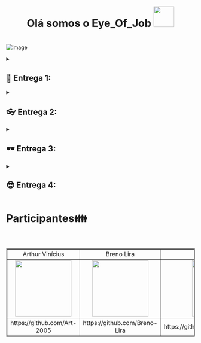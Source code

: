 <div align= "center">

<h1>Olá somos o Eye_Of_Job <img src="https://github.com/AndG087/Projeto-de-FDS/assets/142419627/9eabc090-a0cd-4eea-be66-61b65dcc64c4" width="55"><h1/> 

</div>

![image](https://github.com/AndG087/Projeto-de-FDS/assets/128396955/cbbb265b-ee3b-4368-9d8a-891f634747bf)


<details>
<summary><h2>👀 Entrega 1:</h2></summary>
<ul>
<h2>Imagem do Painel da sprint:</h2>

![image](https://github.com/Breno-Lira/Projeto-de-FDS/assets/150074307/bc6886ab-20ae-4845-93aa-b994532d6dd6)
![image](https://github.com/Breno-Lira/Projeto-de-FDS/assets/150074307/3027a2ba-ac55-412d-b1bd-118402048b0d)



<h2> Imagem do Backlog: </h2>

![image](https://github.com/Breno-Lira/Projeto-de-FDS/assets/150074307/33f7fcec-2a11-44f1-98b4-619a2beaf065)


<h2> Link para o prototipo de Lo-fi: </h2>
 + (https://www.figma.com/proto/SrLadAJxEpLGuKsHno4niq/Eye-of-job-Lo-fi?type=design&node-id=14-26&t=bsnGAWvmnlMsRVlU-1&scaling=min-zoom&page-id=0%3A1&starting-point-node-id=14%3A26&mode=design)

<h2> Link para o ScreenCast(Lo-fi): </h2>
+ (https://youtu.be/wk1WEvwAZXU)

</ul>
</details>
<details>
<summary><h2>👓 Entrega 2: </h2></summary>
<ul>
<h2>Diagrama de atividade: </h2>

 ![image](https://github.com/AndG087/Projeto-de-FDS/assets/128396955/e31014b8-d4d8-427e-978e-076a6b2647f5)


<h2>Link do diagrama para melhor vizualização: </h2>
https://drive.google.com/file/d/1U_2xaCYBRfLcilhWr1-Cr5JwiEZ48Ob9/view?usp=sharing

<h2>Quadro da Sprint 01 e backlog do jira:</h2>

![Captura de tela 2024-04-07 181042](https://github.com/AndG087/Projeto-de-FDS/assets/150074307/f7d2ccc9-037b-4793-a0dc-b13d17e72de7)
![image](https://github.com/AndG087/Projeto-de-FDS/assets/150074307/deeb68b4-b6eb-4dee-a441-afc62f5e5a7f)
![image](https://github.com/AndG087/Projeto-de-FDS/assets/150074307/8df90cdf-8b42-4235-9d98-a4834284e09b)

Link do screencast(Site): (https://youtu.be/EVDKA4HIgY0)

Feedbacks do pair programming:


  <h2>Anderson Gomes e Breno Lira: </h2>
          <p>Realizamos o pair programming com o objetivo de estabelecermos a história de avaliação geral dos funcionários com parâmetro de 5 estrelas.
          Resultado: A implementação foi concluída com sucesso, além disso já existem tratamentos para erros encontrados em nossa pesquisa com finalidade de concluir o bug tracker/issues, a todo momento quando um dos dois estivesse realizando a parte prática, o outro estava lá para contribuir com o pensamento.
       Conclusão: O pair programming foi um sucesso e poodemos reproduzir as nossas experiencias com um ditado do tio Ben, sim ele mesmo, "Com grandes poderes, vêm grandes responsabilidades"</p>


  <h2>Felipe e Arthur: </h2>
          <p>Realizamos pair programming para implementar um novo recurso de criação de novos projetos para a empresa.
          Resultado: Acredito que o pair programming teve sucesso pois além de implementarmos nossa história de maneira correta com as experiência de cada lado foi possível realizar essa função de forma mais dinâmica. Enquanto Arthur tinha conhecimento vasto sobre a parte de banco de dados Felipe realizou a parte do html. Independente de qual participante estivesse realizando a parte prático o outro estava presente para ajuda no raciocínio.</p>

  <h2>Lucas de Holanda e Vinicius Freitas: </h2>
          <p>Realizamos o pair programming para implementar a história de personalização do usuário;
          Resultado: acho que o pair programming serviu de aproximação e fortalecimento para o grupo e para as duplas, acredito que fizemos um bom trabalho em dupla, nos esforçamos para fazermos o nosso melhor e nos fizemos presente nas reuniões. Nossas maiores dificuldades encontradas foram no html e css, às vezes alguns erros relacionados ao banco de dados apareciam e dificultavam ainda mais a execução do html, achamos melhor deixarmos essa parte mais simples, porém eficaz.</p>

<h2>Instruções de Acesso ao Site: </h2>

Abra seu navegador da web preferido e vá para o site do Eye of Job. Você pode fazer isso digitando "https://eye-of-job.azurewebsites.net/" na barra de endereços do navegador e pressionando Enter.

Digite seu nome de usuário no campo apropriado. Em seguida, digite sua senha no campo designado. Certifique-se de digitar suas credenciais corretamente para evitar erros de login.

Após inserir suas credenciais, clique no botão "Logar"  abaixo dos campos de nome de usuário e senha. Isso enviará suas informações e tentará autenticar sua conta

Se suas credenciais estiverem corretas, você será redirecionado para sua conta do Eye of Job, onde poderá começar a explorar e interagir com a plataforma.

Caso for necessário Cadastrar-se no site, terá de clickar no "cadastrar-se", abaixo do botão de logar na tela inicial do site, na tela você terá de preencher as seguintes informações, Nome de Usuário, Email e Senha.

Pós cadastro você será redirecionado a tela de login e executará os mesmos passos iniciais deste guia de intruções de acesso ao nosso site.

Salvar Informações de Login (opcional): Se desejar, muitos navegadores oferecem a opção de salvar suas informações de login para que você não precise digitá-las toda vez que visitar o site. No entanto, apenas faça isso em dispositivos pessoais e seguros.
</ul>
</details>
<details>
<summary><h2>🕶️ Entrega 3: </h2></summary>
<ul>
    <h2>Imagem do Painel da sprint e do Backlog:</h2>

![image](https://github.com/AndG087/Projeto-de-FDS/assets/142419627/c1469aed-f9e6-4be7-aa74-295bade9866d)
![image](https://github.com/AndG087/Projeto-de-FDS/assets/142419627/286a59ef-0e6c-4a9b-b1fe-3723e3ebdb70)
![image](https://github.com/AndG087/Projeto-de-FDS/assets/142419627/c4e8c287-08b4-42e4-bfed-ddf5a12f19a3)
![image](https://github.com/AndG087/Projeto-de-FDS/assets/142419627/28003044-4308-487b-bc97-7d96d1e66834)

<h2>Diagrama de Atividade (Funcionário):</h2>

![image](https://github.com/AndG087/Projeto-de-FDS/assets/142419627/8437ecc8-5eb4-4ec4-9eb6-62040ffc8469)


<h2>Diagrama de Atividade (Administrador):</h2> 

![image](https://github.com/AndG087/Projeto-de-FDS/assets/142419627/d4eeec6c-537d-48c0-8f6e-c556be76806f)


<h2>Screencast(Testes Automatizados):</h2> https://youtu.be/HC7Ads9A62M
<h2>Screencast(Deployment):</h2> https://youtu.be/Rra837wvXrA
<h2>Screencat(Lo-Fi):</h2> https://www.youtube.com/watch?v=5cxp0Q95S-8
<h2>Screencat(Site na Azure):</h2> https://youtu.be/RP1hxPD3TiI
<h2>Feedbacks do Pair Programming:</h2>
<h3>Lucas de Holanda e Arthur Vinícius:</h3>
 <p>Realizamos o pair progamming para implementar a história de Projetos Pessoais, onde seria possível visualizar os projetos que cada funcionário estaria participando;
Resultado: Acreditamos que o uso do pair programming aumentou o nosso conhecimento sobre o framework, css e html. Encontramos algumas dificuldades pelo caminho, por exemplo: fazer os projetos dos usuários específicos aparecerem só para eles mesmos;  fazer essas informações (nome do projeto, participantes, descrição) adequadamente na tela do usuário. Consideramos que a dupla facilitou muito mais o trabalho, sempre um ajudando o outro, evoluímos no decorrer do trabalho.</p>
<h3>Anderson Gomes e Vinícius Freitas:</h3>
 <p>Focamos em concluir a história de pesquisa do site. Essa colaboração estreita fortaleceu nosso entrosamento como equipe e ampliou nosso conhecimento em HTML, CSS e Python. Identificamos lacunas em nossos testes automatizados, buscando soluções eficazes para evitar erros no processo de automação do site. Essa experiência não só impulsionou nosso progresso na tarefa atribuída, mas também melhorou nossa dinâmica de equipe e qualidade de trabalho.</p>
<h3>Breno Lira e Felipe Nunes</h3>
 <p>Realizamos o pair progamming para implementar a história de Ranking de usuários, onde seria possível visualizar o ranking dos funcionários da empresa, se baseando na nota média gerada das avaliações recebidas por cada usuário; Resultado: O uso do pair programming, novamente, foi muito útil e nos ajudou a trabalhar de forma mais eficiente. Não encontramos muitos desafios para a implementação dessa história, houveram algumas dificuldades ao tentar colocar alguns elementos nos Rankings, mas nada que atrasou muito o andamento do nosso trabalho. Trabalhar utilizando o pair programming  pode ajudar muito, a divisão de atividades, e a disposição para ajudar a sua dupla auxilia muito para um fluxo de trabalho mais fluido e organizado.</p>
</ul>

<h2>Foto do bugtracker:</h2>

![image](https://github.com/AndG087/Projeto-de-FDS/assets/135125674/4cb5edd4-6365-4553-a364-2e82fd8836d9)




Link do nosso site: "https://eye-of-job.azurewebsites.net/"
</details>

<details>
<summary><h2>😎 Entrega 4: </h2></summary>
 <ul>
  <h2>Imagem do Painel da sprint e do Backlog:</h2>

  ![image](https://github.com/AndG087/Projeto-de-FDS/assets/142419627/cb179d09-ff48-427e-ab3c-8e6e39a70d88)
  ![image](https://github.com/AndG087/Projeto-de-FDS/assets/142419627/47e90820-e44d-4fc0-920b-250ec34baf50)
  ![image](https://github.com/AndG087/Projeto-de-FDS/assets/142419627/ce448e23-3575-42d1-96b3-306ea4008c67)
  ![image](https://github.com/AndG087/Projeto-de-FDS/assets/142419627/f0d9a465-6ac2-41ed-8c5c-b4d000a44909)
  ![image](https://github.com/AndG087/Projeto-de-FDS/assets/142419627/31eadba1-e3fb-46ad-aa67-044a18f5c8d5)
  ![image](https://github.com/AndG087/Projeto-de-FDS/assets/142419627/bd6f83ce-9c16-4858-b2e0-67a80b165ff3)

  <h2>Diagrama de Atividade (Funcionário):</h2>

  ![image](https://github.com/AndG087/Projeto-de-FDS/assets/142419627/9b9799e9-30bb-431a-b70b-56ba38b61e61)

  <h2>Diagrama de Atividade (Administrador):</h2>

  ![image](https://github.com/AndG087/Projeto-de-FDS/assets/142419627/b240b51f-d0eb-4474-8366-c58b715004e7)

  <h2>Foto do bugtracker:</h2>

  ![image](https://github.com/AndG087/Projeto-de-FDS/assets/150074307/31452cb0-8df2-4554-9e87-7d45c78f8ee5)

  <h2>Screencast(Testes Automatizados):</h2> Pôr o link aqui...

  <h2>Screencast(Deployment):</h2> Pôr o link aqui...

  <h2>Screencat(Lo-Fi):</h2> Pôr o link aqui...

  <h2>Screencat(Site na Azure):</h2> Pôr o link aqui...
  
  <h2>Feedbacks do Pair Programming:</h2>
  <h3>Lucas de Holanda e Breno Lira:</h3>
  <p>Realizamos o pair-programming para implementar a história Feedback, que consiste em: o usuário poderia enviar uma mensagem sobre o que está achando do nosso sistema para nós (desenvolvedores);
Resultado: Acreditamos que o processo foi bem sucedido, já que a história foi implementada com sucesso e sem muitas dificuldades, a experiência anterior nas outras histórias ajudou bastante na execução dessa. De certo modo, foi uma história simples, porém de bastante utilidade para o avançar do projeto e seu melhoramento.</p>
<h3>Anderson Gomes e Felipe Nunes:</h3>
  <p>Realizamos o pair-programming para implementar a história Calendário, que consiste em: o usuário poder ver datas limites e iniciais de projetos ativos ou expirados para ter um controle de maior qualidade;
Resultado: Acreditamos que o processo foi um sucesso, já que a história foi bem implementada e com apenas uma pequena dificuldade, na hora de atualizar o formato date no banco de dados, a experiência anterior das outras entregas nos ajudou a concluirmos a entrega deu uma forma simples para avançarmos o projeto.</p>
 </ul>
</details>

<h1> Participantes👪</h1>

<br>

<div align="center">
  <table border="2">
    <tr>
        <td align="center">Arthur Vinícius</td>
        <td align="center">Breno Lira</td>
        <td align="center">Lucas de Holanda</td>
        <td align="center">Anderson Gomes</td>
        <td align="center">Felipe Nunes</td>
        <td align="center">Vinícius Freitas</td>
    </tr>
    <tr>
        <td align="center"><img src="https://github.com/AndG087/Projeto-de-FDS/assets/142419627/ee4d0a6a-45df-41bb-bd38-71cb17538edc" width="150"></td>
        <td align="center"><img src="https://github.com/AndG087/Projeto-de-FDS/assets/142419627/22b74108-f0a6-4b44-812a-4801a5293dc6" width="150"></td>
        <td align="center"><img src="https://github.com/AndG087/Projeto-de-FDS/assets/142419627/f32202d0-11a7-4441-9066-0cea637c615d" width="150"></td>
        <td align="center"><img src="https://github.com/AndG087/Projeto-de-FDS/assets/142419627/9e367ee6-7875-4c1f-9d52-ce518143deec" width="150"></td>
        <td align="center"><img src="https://github.com/AndG087/Projeto-de-FDS/assets/142419627/241052f5-0ce5-4bdf-b633-3813efadad2c" width="150"></td>
        <td align="center"><img src="https://github.com/AndG087/Projeto-de-FDS/assets/142419627/eb4e31c9-19de-40d0-8e18-e481a7a5bf4b" width="150"></td>
    </tr>
    <tr>
        <td align="center">https://github.com/Art-2005</td>
        <td align="center">https://github.com/Breno-Lira</td>
        <td align="center">https://github.com/LucasHolandaBarros</td>
        <td align="center">https://github.com/AndG087</td>
        <td align="center">https://github.com/FelipeNMorgado</td>
        <td align="center">https://github.com/ViniciusFreitas2801</td>
    </tr>
  </table>
</div>

